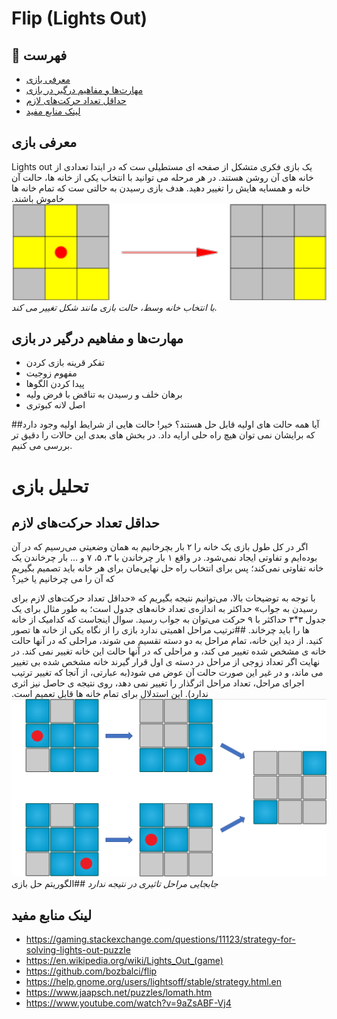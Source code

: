 # Flip (Lights Out)

## 📝 فهرست 
 - [معرفی بازی](#معرفی-بازی)
 - [مهارت‌ها و مفاهیم درگیر در بازی](#مهارتها-و-مفاهیم-درگیر-در-بازی)
 - [حداقل تعداد حرکت‌های لازم](#حداقل-تعداد-حرکتهای-لازم)
 - [لینک منابع مفید](#لینک-منابع-مفید)


## معرفی بازی
Lights out یک بازی فکری متشکل از صفحه ای مستطیلی ست که در ابتدا
تعدادی از خانه های آن روشن هستند. در هر مرحله می توانید با انتخاب
یکی از خانه ها، حالت آن خانه و همسایه هایش را تغییر دهید. هدف بازی رسیدن به حالتی ست که تمام خانه ها خاموش باشند.
![img.png](img.png)
*با انتخاب خانه وسط، حالت بازی مانند شکل تغییر می کند.*

## مهارت‌ها و مفاهیم درگیر در بازی
 - تفکر قرینه بازی کردن
 - مفهوم زوجیت
 - پیدا کردن الگوها
 - برهان خلف و رسیدن به تناقض با فرض ولیه
 - اصل لانه کبوتری

##آیا همه حالت های اولیه قابل حل هستند؟
خیر! حالت هایی از شرایط اولیه وجود دارد که برایشان نمی توان هیچ راه حلی ارایه داد.  در بخش های بعدی این حالات را دقیق تر بررسی می کنیم.

# تحلیل بازی


## حداقل تعداد حرکت‌های لازم
اگر در کل طول بازی یک خانه را ۲ بار بچرخانیم به همان وضعیتی می‌رسیم که در آن بوده‌ایم و تفاوتی ایجاد نمی‌شود. در واقع ۱ بار چرخاندن با ۳، ۵، ۷ و ... بار چرخاندن یک خانه تفاوتی نمی‌کند؛ پس برای انتخاب راه حل نهایی‌مان برای هر خانه باید تصمیم بگیریم که آن را می چرخانیم یا خیر؟

با توجه به توضیحات بالا، می‌توانیم نتیجه بگیریم که «حداقل تعداد حرکت‌های لازم برای رسیدن به جواب» حداکثر به اندازه‌ی تعداد خانه‌های جدول است؛ به طور مثال برای یک جدول ۳*۳ حداکثر با ۹ حرکت می‌توان به جواب رسید. سوال اینجاست که کدامیک از خانه ها را باید چرخاند.
##ترتیب مراحل اهمیتی ندارد
بازی را از نگاه یکی از خانه ها تصور کنید. از دید این خانه، تمام مراحل به دو دسته تقسیم می شوند، مراحلی که در آنها حالت خانه ی مشخص شده تغییر می کند، و مراحلی که در آنها حالت این خانه تغییر نمی کند. در نهایت اگر تعداد زوجی از مراحل در دسته ی اول قرار گیرند خانه مشخص شده بی تغییر می ماند، و در غیر این صورت حالت آن عوض می شود(به عبارتی، از آنجا که تغییر ترتیب اجرای مراحل، تعداد مراحل اثرگذار را تغییر نمی دهد، روی نتیجه ی حاصل نیز اثری ندارد). این استدلال برای تمام خانه ها قابل تعمیم است.
![img_1.png](img_1.png)
*جابجایی مراحل تاثیری در نتیجه ندارد*
##الگوریتم حل بازی




## لینک منابع مفید
 - https://gaming.stackexchange.com/questions/11123/strategy-for-solving-lights-out-puzzle
 - https://en.wikipedia.org/wiki/Lights_Out_(game)
 - https://github.com/bozbalci/flip
 - https://help.gnome.org/users/lightsoff/stable/strategy.html.en
 - https://www.jaapsch.net/puzzles/lomath.htm
 - https://www.youtube.com/watch?v=9aZsABF-Vj4